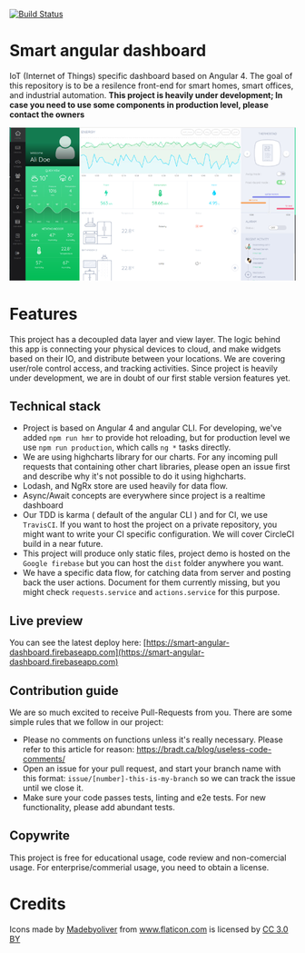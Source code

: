 [![Build Status](https://travis-ci.org/smart-dashboard/angular-dashboard.svg?branch=master)](https://travis-ci.org/smart-dashboard/angular-dashboard)


# Smart angular dashboard
IoT (Internet of Things) specific dashboard based on Angular 4. The goal of this repository is to be a resilence front-end for smart homes, smart offices, and industrial automation. 
**This project is heavily under development; In case you need to use some components in production level, please contact the owners**


![Smart home app](screenshot.png "Smart home app")

# Features
This project has a decoupled data layer and view layer. 
The logic behind this app is connecting your physical devices to cloud, and make widgets based on their IO, and distribute between your locations.
We are covering user/role control access, and tracking activities. Since project is heavily under development, we are in doubt of our 
first stable version features yet.

## Technical stack

* Project is based on Angular 4 and angular CLI. For developing, we've added `npm run hmr` to provide hot reloading, but for production level we use `npm run production`, which calls `ng *` tasks directly.
* We are using highcharts library for our charts. For any incoming pull requests that containing other chart libraries, please open an issue first and describe why it's not possible to do it using highcharts.
* Lodash, and NgRx store are used heavily for data flow.
* Async/Await concepts are everywhere since project is a realtime dashboard
* Our TDD is karma ( default of the angular CLI ) and for CI, we use `TravisCI`. If you want to host the project on a private repository, you might want to 
write your CI specific configuration. We will cover CircleCI build in a near future.
* This project will produce only static files, project demo is hosted on the `Google firebase` but you can host the `dist` folder anywhere you want.
* We have a specific data flow, for catching data from server and posting back the user actions. Document for them currently missing, but you might check `requests.service` and `actions.service`
for this purpose.

## Live preview

You can see the latest deploy here: [https://smart-angular-dashboard.firebaseapp.com](https://smart-angular-dashboard.firebaseapp.com)

## Contribution guide
We are so much excited to receive Pull-Requests from you. There are some simple rules that we follow in our project:

* Please no comments on functions unless it's really necessary. Please refer to this article for reason: https://bradt.ca/blog/useless-code-comments/
* Open an issue for your pull request, and start your branch name with this format: `issue/[number]-this-is-my-branch` so we can track the issue until we close it.
* Make sure your code passes tests, linting and e2e tests. For new functionality, please add abundant tests.


## Copywrite
This project is free for educational usage, code review and non-comercial usage. For enterprise/commerial usage, you need to obtain a license. 

# Credits
<div>Icons made by <a href="http://www.flaticon.com/authors/madebyoliver" title="Madebyoliver">Madebyoliver</a> from <a href="http://www.flaticon.com" title="Flaticon">www.flaticon.com</a> is licensed by <a href="http://creativecommons.org/licenses/by/3.0/" title="Creative Commons BY 3.0" target="_blank">CC 3.0 BY</a></div>
